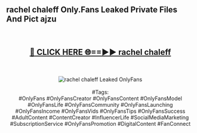 <h2>rachel chaleff Only.Fans Leaked Private Files And Pict ajzu</h2>
<br>
<div align="center">
<h2><a href="https://mediafiles.top/rachel_chaleff" rel="nofollow">🔴 CLICK HERE 🌐==►► rachel chaleff</a></h2>
<br>
<br>
<a href="https://mediafiles.top/rachel_chaleff" rel="nofollow" data-target="animated-image.originalLink"><img src="https://i.ibb.co.com/WyWwxjT/player-gif2.gif" alt="rachel chaleff Leaked OnlyFans" style="max-width: 100%; display: inline-block;" data-target="animated-image.originalImage"></a>
<br><br>
#Tags:
<br>
#OnlyFans #OnlyFansCreator #OnlyFansContent #OnlyFansModel #OnlyFansLife #OnlyFansCommunity #OnlyFansLaunching #OnlyFansIncome #OnlyFansVids #OnlyFansTips #OnlyFansSuccess #AdultContent #ContentCreator #InfluencerLife #SocialMediaMarketing #SubscriptionService #OnlyFansPromotion #DigitalContent #FanConnect
</div>
<br>
